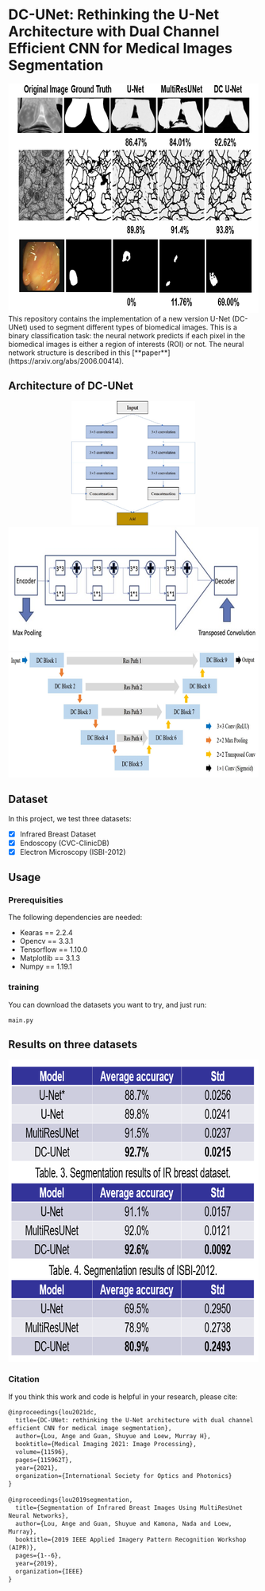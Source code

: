 # DC-UNet: Rethinking the U-Net Architecture with Dual Channel Efficient CNN for Medical Images Segmentation
<div align=center><img src="https://github.com/AngeLouCN/DC-UNet/blob/main/results/result.PNG" width="784" height="462" alt="Result"/></div>
This repository contains the implementation of a new version U-Net (DC-UNet) used to segment different types of biomedical images. This is a binary classification task: the neural network predicts if each pixel in the biomedical images is either a region of interests (ROI) or not. The neural network structure is described in this [**paper**] (https://arxiv.org/abs/2006.00414).

## Architecture of DC-UNet
<div align=center><img src="https://github.com/AngeLouCN/DC-UNet/blob/main/model_architecture/DC-block.jpg" width="250" height="250" alt="DC-Block"/><img src="https://github.com/AngeLouCN/DC-UNet/blob/main/model_architecture/res_path.jpg" width="600" height="250" alt="Res-path"/></div>

<div align=center><img src="https://github.com/AngeLouCN/DC-UNet/blob/main/model_architecture/dcunet.jpg" width="850" height="250" alt="DC-UNet"/></div>

## Dataset

In this project, we test three datasets:

- [x] Infrared Breast Dataset
- [x] Endoscopy (CVC-ClinicDB)
- [x] Electron Microscopy (ISBI-2012)

## Usage

### Prerequisities

The following dependencies are needed:

- Kearas == 2.2.4
- Opencv == 3.3.1
- Tensorflow == 1.10.0
- Matplotlib == 3.1.3
- Numpy == 1.19.1

### training

You can download the datasets you want to try, and just run: 

```
main.py
```

## Results on three datasets

<div align=center><img src="https://github.com/AngeLouCN/DC-UNet/blob/main/results/table.PNG" width="773" height="607" alt="Result_table"/></div>

### Citation
If you think this work and code is helpful in your research, please cite:

```
@inproceedings{lou2021dc,
  title={DC-UNet: rethinking the U-Net architecture with dual channel efficient CNN for medical image segmentation},
  author={Lou, Ange and Guan, Shuyue and Loew, Murray H},
  booktitle={Medical Imaging 2021: Image Processing},
  volume={11596},
  pages={115962T},
  year={2021},
  organization={International Society for Optics and Photonics}
}

@inproceedings{lou2019segmentation,
  title={Segmentation of Infrared Breast Images Using MultiResUnet Neural Networks},
  author={Lou, Ange and Guan, Shuyue and Kamona, Nada and Loew, Murray},
  booktitle={2019 IEEE Applied Imagery Pattern Recognition Workshop (AIPR)},
  pages={1--6},
  year={2019},
  organization={IEEE}
}
```

